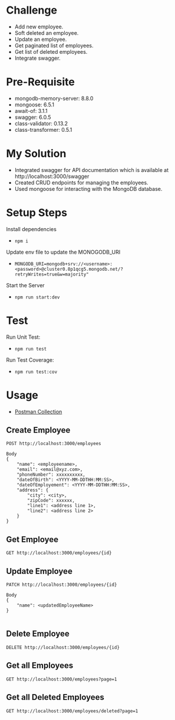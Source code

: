 # Challenge

- Add new employee.
- Soft deleted an employee.
- Update an employee.
- Get paginated list of employees.
- Get list of deleted employees.
- Integrate swagger.

# Pre-Requisite

- mongodb-memory-server: 8.8.0
- mongoose: 6.5.1
- await-of: 3.1.1
- swagger: 6.0.5
- class-validator: 0.13.2
- class-transformer: 0.5.1

# My Solution

- Integrated swagger for API documentation which is available at http://localhost:3000/swagger
- Created CRUD endpoints for managing the employees.
- Used mongoose for interacting with the MongoDB database.

# Setup Steps

Install dependencies

- `npm i`

Update env file to update the MONOGODB_URI

- `MONGODB_URI=mongodb+srv://<username>:<password>@cluster0.8p1qcg5.mongodb.net/?retryWrites=true&w=majority"`

Start the Server

- `npm run start:dev`

# Test

Run Unit Test:

- `npm run test`

Run Test Coverage:

- `npm run test:cov`

# Usage

- [Postman Collection](/Employee-Management-System.postman_collection.json)

## Create Employee

```
POST http://localhost:3000/employees

Body
{
    "name": <employeename>,
    "email": <email@xyz.com>,
    "phoneNumber": xxxxxxxxxx,
    "dateOfBirth": <YYYY-MM-DDTHH:MM:SS>,
    "dateOfEmployement": <YYYY-MM-DDTHH:MM:SS>,
    "address": {
        "city": <city>,
        "zipCode": xxxxxx,
        "line1": <address line 1>,
        "line2": <address line 2>
    }
}

```

## Get Employee

```
GET http://localhost:3000/employees/{id}

```

## Update Employee

```
PATCH http://localhost:3000/employees/{id}

Body
{
    "name": <updatedEmployeeName>
}


```

## Delete Employee

```
DELETE http://localhost:3000/employees/{id}

```

## Get all Employees

```
GET http://localhost:3000/employees?page=1

```

## Get all Deleted Employees

```
GET http://localhost:3000/employees/deleted?page=1

```

